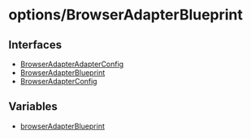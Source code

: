# options/BrowserAdapterBlueprint

## Interfaces

- [BrowserAdapterAdapterConfig](interfaces/BrowserAdapterAdapterConfig.md)
- [BrowserAdapterBlueprint](interfaces/BrowserAdapterBlueprint.md)
- [BrowserAdapterConfig](interfaces/BrowserAdapterConfig.md)

## Variables

- [browserAdapterBlueprint](variables/browserAdapterBlueprint.md)
